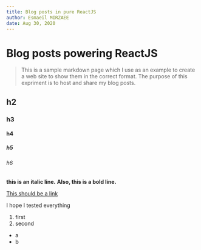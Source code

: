 ```yaml
---
title: Blog posts in pure ReactJS
author: Esmaeil MIRZAEE
date: Aug 30, 2020
---
```


# Blog posts powering ReactJS

> This is a sample markdown page which I use as an example to create a web site to show them in the correct format. The purpose of this expriment is to host and share my blog posts.

## h2

### h3

#### h4

##### h5

###### h6

**this is an italic line.** **Also, this is a bold line.**

[This should be a link](https://google.com)

I hope I tested everything

1. first
2. second

- a
- b
